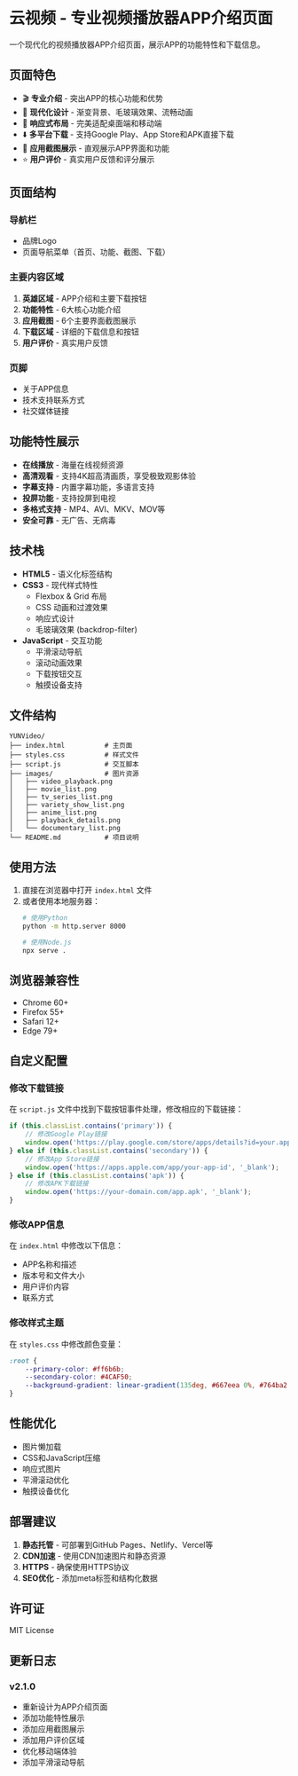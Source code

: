 # 云视频 - 专业视频播放器APP介绍页面

一个现代化的视频播放器APP介绍页面，展示APP的功能特性和下载信息。

## 页面特色

- 🎬 **专业介绍** - 突出APP的核心功能和优势
- 🎨 **现代化设计** - 渐变背景、毛玻璃效果、流畅动画
- 📱 **响应式布局** - 完美适配桌面端和移动端
- ⬇️ **多平台下载** - 支持Google Play、App Store和APK直接下载
- 📸 **应用截图展示** - 直观展示APP界面和功能
- ⭐ **用户评价** - 真实用户反馈和评分展示

## 页面结构

### 导航栏
- 品牌Logo
- 页面导航菜单（首页、功能、截图、下载）

### 主要内容区域
1. **英雄区域** - APP介绍和主要下载按钮
2. **功能特性** - 6大核心功能介绍
3. **应用截图** - 6个主要界面截图展示
4. **下载区域** - 详细的下载信息和按钮
5. **用户评价** - 真实用户反馈

### 页脚
- 关于APP信息
- 技术支持联系方式
- 社交媒体链接

## 功能特性展示

- **在线播放** - 海量在线视频资源
- **高清观看** - 支持4K超高清画质，享受极致观影体验
- **字幕支持** - 内置字幕功能，多语言支持
- **投屏功能** - 支持投屏到电视
- **多格式支持** - MP4、AVI、MKV、MOV等
- **安全可靠** - 无广告、无病毒

## 技术栈

- **HTML5** - 语义化标签结构
- **CSS3** - 现代样式特性
  - Flexbox & Grid 布局
  - CSS 动画和过渡效果
  - 响应式设计
  - 毛玻璃效果 (backdrop-filter)
- **JavaScript** - 交互功能
  - 平滑滚动导航
  - 滚动动画效果
  - 下载按钮交互
  - 触摸设备支持

## 文件结构

```
YUNVideo/
├── index.html          # 主页面
├── styles.css          # 样式文件
├── script.js           # 交互脚本
├── images/             # 图片资源
│   ├── video_playback.png
│   ├── movie_list.png
│   ├── tv_series_list.png
│   ├── variety_show_list.png
│   ├── anime_list.png
│   ├── playback_details.png
│   └── documentary_list.png
└── README.md           # 项目说明
```

## 使用方法

1. 直接在浏览器中打开 `index.html` 文件
2. 或者使用本地服务器：
   ```bash
   # 使用Python
   python -m http.server 8000
   
   # 使用Node.js
   npx serve .
   ```

## 浏览器兼容性

- Chrome 60+
- Firefox 55+
- Safari 12+
- Edge 79+

## 自定义配置

### 修改下载链接
在 `script.js` 文件中找到下载按钮事件处理，修改相应的下载链接：

```javascript
if (this.classList.contains('primary')) {
    // 修改Google Play链接
    window.open('https://play.google.com/store/apps/details?id=your.app.id', '_blank');
} else if (this.classList.contains('secondary')) {
    // 修改App Store链接
    window.open('https://apps.apple.com/app/your-app-id', '_blank');
} else if (this.classList.contains('apk')) {
    // 修改APK下载链接
    window.open('https://your-domain.com/app.apk', '_blank');
}
```

### 修改APP信息
在 `index.html` 中修改以下信息：
- APP名称和描述
- 版本号和文件大小
- 用户评价内容
- 联系方式

### 修改样式主题
在 `styles.css` 中修改颜色变量：
```css
:root {
    --primary-color: #ff6b6b;
    --secondary-color: #4CAF50;
    --background-gradient: linear-gradient(135deg, #667eea 0%, #764ba2 100%);
}
```

## 性能优化

- 图片懒加载
- CSS和JavaScript压缩
- 响应式图片
- 平滑滚动优化
- 触摸设备优化

## 部署建议

1. **静态托管** - 可部署到GitHub Pages、Netlify、Vercel等
2. **CDN加速** - 使用CDN加速图片和静态资源
3. **HTTPS** - 确保使用HTTPS协议
4. **SEO优化** - 添加meta标签和结构化数据

## 许可证

MIT License

## 更新日志

### v2.1.0
- 重新设计为APP介绍页面
- 添加功能特性展示
- 添加应用截图展示
- 添加用户评价区域
- 优化移动端体验
- 添加平滑滚动导航


